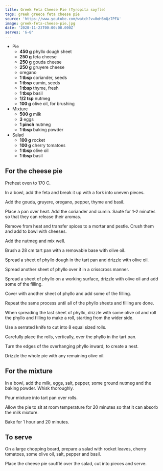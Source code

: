 ```yaml
---
title: Greek Feta Cheese Pie (Tyropita soyfle)
tags: greek greece feta cheese pie
source: 'https://www.youtube.com/watch?v=0oH6mQz7PFA'
image: greek-feta-cheese-pie.jpg
date: '2020-11-23T00:00:00.000Z'
serves: '6-8'
---
```


- Pie
  - **450 g** phyllo dough sheet
  - **250 g** feta cheese
  - **250 g** gouda cheese
  - **250 g** gruyere cheese
  - oregano
  - **1 tbsp** coriander, seeds
  - **1 tbsp** cumin, seeds
  - **1 tbsp** thyme, fresh
  - **1 tbsp** basil
  - **1/2 tsp** nutmeg
  - **100 g** olive oil, for brushing
- Mixture
  - **500 g** milk
  - **3** eggs
  - **1 pinch** nutmeg
  - **1 tbsp** baking powder
- Salad
  - **100 g** rocket
  - **100 g** cherry tomatoes
  - **1 tbsp** olive oil
  - **1 tbsp** basil

## For the cheese pie

Preheat oven to 170 C.

In a bowl, add the feta and break it up with a fork into uneven pieces.

Add the gouda, gruyere, oregano, pepper, thyme and basil.

Place a pan over heat. Add the coriander and cumin. Sauté for 1-2 minutes so that they can release their aromas.

Remove from heat and transfer spices to a mortar and pestle. Crush them and add to bowl with cheeses.

Add the nutmeg and mix well.

Brush a 28 cm tart pan with a removable base with olive oil.

Spread a sheet of phyllo dough in the tart pan and drizzle with olive oil.

Spread another sheet of phyllo over it in a crisscross manner.

Spread a sheet of phyllo on a working surface, drizzle with olive oil and add some of the filling.

Cover with another sheet of phyllo and add some of the filling.

Repeat the same process until all of the phyllo sheets and filling are done.

When spreading the last sheet of phyllo, drizzle with some olive oil and roll the phyllo and filling to make a roll, starting from the wider side.

Use a serrated knife to cut into 8 equal sized rolls.

Carefully place the rolls, vertically, over the phyllo in the tart pan.

Turn the edges of the overhanging phyllo inward, to create a nest.

Drizzle the whole pie with any remaining olive oil.

## For the mixture

In a bowl, add the milk, eggs, salt, pepper, some ground nutmeg and the baking powder. Whisk thoroughly.

Pour mixture into tart pan over rolls.

Allow the pie to sit at room temperature for 20 minutes so that it can absorb the milk mixture.

Bake for 1 hour and 20 minutes.

## To serve

On a large chopping board, prepare a salad with rocket leaves, cherry tomatoes, some olive oil, salt, pepper and basil.

Place the cheese pie soufflé over the salad, cut into pieces and serve.
